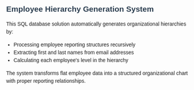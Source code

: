 <div class="project-description">
  <h2>Employee Hierarchy Generation System</h2>
  <p>This SQL database solution automatically generates organizational hierarchies by:</p>
  <ul>
    <li>Processing employee reporting structures recursively</li>
    <li>Extracting first and last names from email addresses</li>
    <li>Calculating each employee's level in the hierarchy</li>
  </ul>
  <p>The system transforms flat employee data into a structured organizational chart with proper reporting relationships.</p>
</div>

<style>
.project-description {
  font-family: Arial, sans-serif;
  max-width: 600px;
  line-height: 1.5;
}
.project-description h2 {
  color: #2c3e50;
  margin-bottom: 10px;
}
.project-description ul {
  padding-left: 20px;
  margin: 10px 0;
}
</style>
